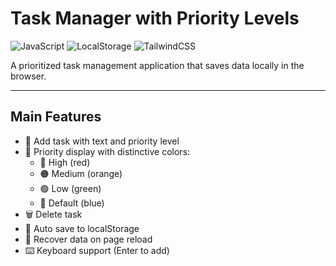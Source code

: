 # Task Manager with Priority Levels

![JavaScript](https://img.shields.io/badge/JavaScript-ES6+-yellow)
![LocalStorage](https://img.shields.io/badge/Storage-LocalStorage-blue)
![TailwindCSS](https://img.shields.io/badge/Styling-TailwindCSS-38B2AC)

A prioritized task management application that saves data locally in the browser.

---

## Main Features

- 📝 Add task with text and priority level
- 🎨 Priority display with distinctive colors:
  - 🔴 High (red)
  - 🟠 Medium (orange)
  - 🟢 Low (green)
  - 🔵 Default (blue)
- 🗑️ Delete task
- 💾 Auto save to localStorage
- 🔄 Recover data on page reload
- ⌨️ Keyboard support (Enter to add)